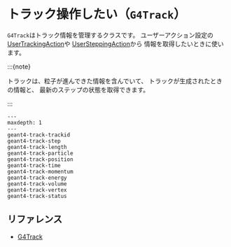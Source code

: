 # トラック操作したい（``G4Track``）

``G4Track``はトラック情報を管理するクラスです。
ユーザーアクション設定の
[UserTrackingAction](./geant4-user-trackingaction.md)や
[UserSteppingAction](./geant4-user-steppingaction.md)から
情報を取得したいときに使います。

:::{note}

トラックは、粒子が進んできた情報を含んでいて、
トラックが生成されたときの情報と、
最新のステップの状態を取得できます。

:::

```{toctree}
---
maxdepth: 1
---
geant4-track-trackid
geant4-track-step
geant4-track-length
geant4-track-particle
geant4-track-position
geant4-track-time
geant4-track-momentum
geant4-track-energy
geant4-track-volume
geant4-track-vertex
geant4-track-status
```

## リファレンス

- [G4Track](https://geant4.kek.jp/Reference/11.2.0/classG4Track.html)
